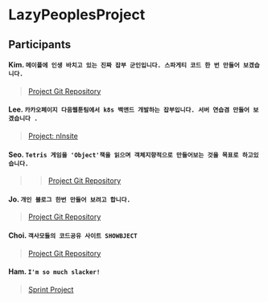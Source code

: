 # LazyPeoplesProject

## Participants

#### Kim. `메이플에 인생 바치고 있는 진짜 잡부 군인입니다. 스파게티 코드 한 번 만들어 보겠습니다.` 
> [Project Git Repository](https://github.com/kyr9389/mapleItemAnalyzer)  

#### Lee.  `카카오페이지 다음웹툰팀에서 k8s 백앤드 개발하는 잡부입니다. 서버 연습겸 만들어 보겠습니다 .`
> [Project: nInsite](https://github.com/creaton60/nInsite)
  
#### Seo. `Tetris 게임을 'Object'책을 읽으며 객체지향적으로 만들어보는 것을 목표로 하고있습니다.`
> > [Project Git Repository](https://github.com/taening/Python_Tetris)  

#### Jo.  `개인 블로그 한번 만들어 보려고 합니다.`
> [Project Git Repository](https://github.com/snustcice/snustcice.github.io)
  

#### Choi.  `객사모들의 코드공유 사이트 SHOWBJECT`
> [Project Git Repository](https://github.com/joi0104/showbject)
   

#### Ham.  `I'm so much slacker!`
> [Sprint Project](https://github.com/net9keep/Sprint)
